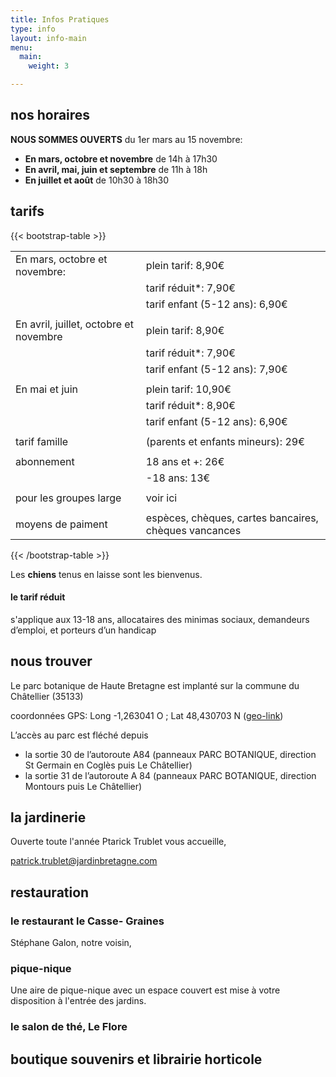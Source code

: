 ```yaml
---
title: Infos Pratiques
type: info
layout: info-main
menu:
  main:
    weight: 3

---
```

## nos horaires

**NOUS SOMMES OUVERTS** du 1er mars au 15 novembre:

* **En mars, octobre et novembre** de 14h à 17h30
* **En avril, mai, juin et septembre** de 11h à 18h
* **En juillet et août** de 10h30 à 18h30

## tarifs

{{< bootstrap-table >}}

|  |  |
| --- | --- |
| En mars, octobre et novembre: | plein tarif: 8,90€ |
|  | tarif réduit*: 7,90€ |
|  | tarif enfant (5-12 ans): 6,90€ |
|  |  |
| En avril, juillet, octobre et novembre | plein tarif: 8,90€ |
|  | tarif réduit*: 7,90€ |
|  | tarif enfant (5-12 ans): 7,90€ |
|  |  |
| En mai et juin | plein tarif: 10,90€ |
|  | tarif réduit*: 8,90€ |
|  | tarif enfant (5-12 ans): 6,90€ |
|  |  |
| tarif famille | (parents et enfants mineurs): 29€ |
|  |  |
| abonnement | 18 ans et +: 26€ |
|  | -18 ans: 13€ |
|  |  |
| pour les groupes large | voir ici |
|  |  |
| moyens de paiment | espèces, chèques, cartes bancaires, chèques vancances |

{{< /bootstrap-table >}}

Les **chiens** tenus en laisse sont les bienvenus.

#### le tarif réduit

s'applique aux 13-18 ans, allocataires des minimas sociaux,
demandeurs d’emploi, et porteurs d’un handicap

## nous trouver

Le parc botanique de Haute Bretagne est implanté sur la commune du Châtellier (35133)

coordonnées GPS: Long -1,263041 O ; Lat 48,430703 N (<a href="geo:-1,263041,48,430703">geo-link</a>)

L’accès au parc est fléché depuis

* la sortie 30 de l’autoroute A84 (panneaux PARC BOTANIQUE, direction St Germain en Coglès puis Le Châtellier)
* la sortie 31 de l’autoroute A 84 (panneaux PARC BOTANIQUE, direction Montours puis Le Châtellier)

## la jardinerie

Ouverte toute l'année Ptarick Trublet vous accueille, 

patrick.trublet@jardinbretagne.com

## restauration

### le restaurant le Casse- Graines

Stéphane Galon, notre voisin, 

### pique-nique 

Une aire de pique-nique avec un espace couvert est mise à votre disposition à l'entrée des jardins. 

### le salon de thé, Le Flore

## boutique souvenirs et librairie horticole